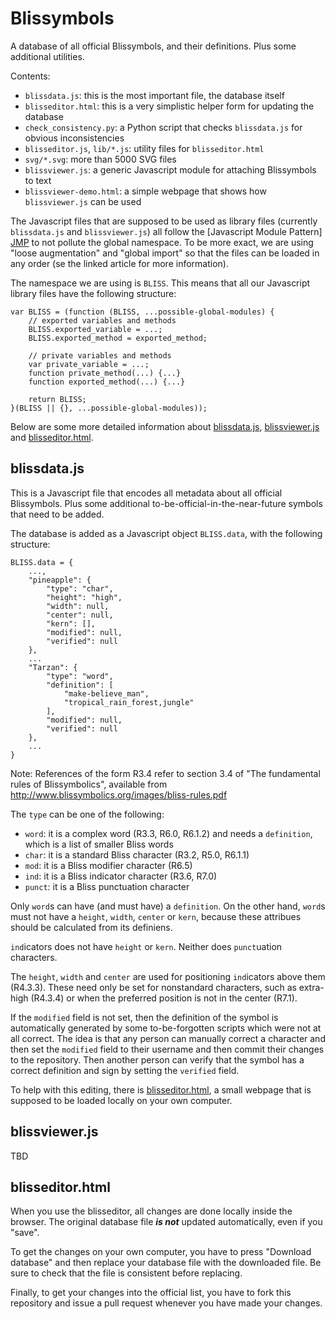 Blissymbols
===========

A database of all official Blissymbols, and their definitions. Plus some additional utilities.

Contents:
- `blissdata.js`: this is the most important file, the database itself
- `blisseditor.html`: this is a very simplistic helper form for updating the database
- `check_consistency.py`: a Python script that checks `blissdata.js` for obvious inconsistencies
- `blisseditor.js`, `lib/*.js`: utility files for `blisseditor.html`
- `svg/*.svg`: more than 5000 SVG files
- `blissviewer.js`: a generic Javascript module for attaching Blissymbols to text
- `blissviewer-demo.html`: a simple webpage that shows how `blissviewer.js` can be used

The Javascript files that are supposed to be used as library files (currently `blissdata.js` and `blissviewer.js`) all follow the [Javascript Module Pattern] [JMP] to not pollute the global namespace. To be more exact, we are using "loose augmentation" and "global import" so that the files can be loaded in any order (se the linked article for more information).

[JMP]: http://www.adequatelygood.com/JavaScript-Module-Pattern-In-Depth.html

The namespace we are using is `BLISS`. This means that all our Javascript library files have the following structure:

    var BLISS = (function (BLISS, ...possible-global-modules) {
        // exported variables and methods
        BLISS.exported_variable = ...;
        BLISS.exported_method = exported_method;

	    // private variables and methods
        var private_variable = ...;
        function private_method(...) {...}
        function exported_method(...) {...}

	    return BLISS;
    }(BLISS || {}, ...possible-global-modules));

Below are some more detailed information about [blissdata.js](#blissdatajs), [blissviewer.js](#blissviewerjs) and [blisseditor.html](#blisseditorhtml).

blissdata.js
------------

This is a Javascript file that encodes all metadata about all official Blissymbols. Plus some additional to-be-official-in-the-near-future symbols that need to be added.

The database is added as a Javascript object `BLISS.data`, with the following structure:

    BLISS.data = {
        ...,
		"pineapple": {
			"type": "char",
			"height": "high",
			"width": null,
			"center": null,
			"kern": [],
			"modified": null,
			"verified": null
		},
        ...
		"Tarzan": {
			"type": "word",
			"definition": [
				"make-believe_man",
				"tropical_rain_forest,jungle"
			],
			"modified": null,
			"verified": null
		},
        ...
    }

Note: References of the form R3.4 refer to section 3.4 of "The fundamental rules of Blissymbolics", available from http://www.blissymbolics.org/images/bliss-rules.pdf

The `type` can be one of the following:
- `word`: it is a complex word (R3.3, R6.0, R6.1.2) and needs a `definition`, which is a list of smaller Bliss words
- `char`: it is a standard Bliss character (R3.2, R5.0, R6.1.1)
- `mod`: it is a Bliss modifier character (R6.5)
- `ind`: it is a Bliss indicator character (R3.6, R7.0)
- `punct`: it is a Bliss punctuation character

Only `word`s can have (and must have) a `definition`. On the other hand, `word`s must not have a `height`, `width`, `center` or `kern`, because these attribues should be calculated from its definiens.

`ind`icators does not have `height` or `kern`. Neither does `punct`uation characters.

The `height`, `width` and `center` are used for positioning `ind`icators above them (R4.3.3). These need only be set for nonstandard characters, such as extra-high (R4.3.4) or when the preferred position is not in the center (R7.1).

If the `modified` field is not set, then the definition of the symbol is automatically generated by some to-be-forgotten scripts which were not at all correct. The idea is that any person can manually correct a character and then set the `modified` field to their username and then commit their changes to the repository. Then another person can verify that the symbol has a correct definition and sign by setting the `verified` field.

To help with this editing, there is [blisseditor.html](#blisseditorhtml), a small webpage that is supposed to be loaded locally on your own computer.

blissviewer.js
--------------

TBD

blisseditor.html
----------------

When you use the blisseditor, all changes are done locally inside the browser. 
The original database file ***is not*** updated automatically, even if you "save".

To get the changes on your own computer, you have to press "Download database" and 
then replace your database file with the downloaded file. 
Be sure to check that the file is consistent before replacing.

Finally, to get your changes into the official list, you have to fork this repository 
and issue a pull request whenever you have made your changes.

